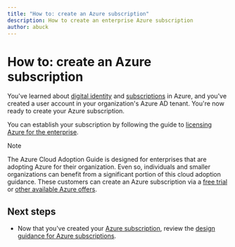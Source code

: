 ```yaml
---
title: "How to: create an Azure subscription"
description: How to create an enterprise Azure subscription
author: abuck
---
```


# How to: create an Azure subscription

You've learned about [digital identity](tenant-explainer.md) and [subscriptions](subscription-explainer.md) in Azure, and you've created a user account in your organization's Azure AD tenant. You're now ready to create your Azure subscription.

You can establish your subscription by following the guide to [licensing Azure for the enterprise][azure-enterprise-licensing].

> [!NOTE]
> The Azure Cloud Adoption Guide is designed for enterprises that are adopting Azure for their organization. Even so, individuals and smaller organizations can benefit from a significant portion of this cloud adoption guidance. These customers can create an Azure subscription via a [free trial][azure-free-trial] or [other available Azure offers][azure-offers].

## Next steps

* Now that you've created your [Azure subscription](subscription-explainer.md), review the [design guidance for Azure subscriptions](subscription.md).

<!-- links -->

[azure-enterprise-licensing]: https://azure.microsoft.com/en-us/pricing/enterprise-agreement/
[azure-offers]: https://azure.microsoft.com/en-us/support/legal/offer-details/
[azure-free-trial]: https://azure.microsoft.com/en-us/offers/ms-azr-0044p/
